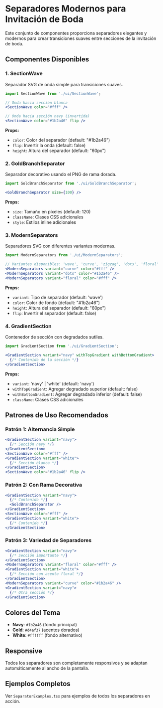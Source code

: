 # Separadores Modernos para Invitación de Boda

Este conjunto de componentes proporciona separadores elegantes y modernos para crear transiciones suaves entre secciones de la invitación de boda.

## Componentes Disponibles

### 1. SectionWave
Separador SVG de onda simple para transiciones suaves.

```jsx
import SectionWave from './ui/SectionWave';

// Onda hacia sección blanca
<SectionWave color="#fff" />

// Onda hacia sección navy (invertida)
<SectionWave color="#1b2a46" flip />
```

**Props:**
- `color`: Color del separador (default: "#1b2a46")
- `flip`: Invertir la onda (default: false)
- `height`: Altura del separador (default: "60px")

### 2. GoldBranchSeparator
Separador decorativo usando el PNG de rama dorada.

```jsx
import GoldBranchSeparator from './ui/GoldBranchSeparator';

<GoldBranchSeparator size={100} />
```

**Props:**
- `size`: Tamaño en píxeles (default: 120)
- `className`: Clases CSS adicionales
- `style`: Estilos inline adicionales

### 3. ModernSeparators
Separadores SVG con diferentes variantes modernas.

```jsx
import ModernSeparators from './ui/ModernSeparators';

// Variantes disponibles: 'wave', 'curve', 'zigzag', 'dots', 'floral'
<ModernSeparators variant="curve" color="#fff" />
<ModernSeparators variant="dots" color="#1b2a46" />
<ModernSeparators variant="floral" color="#fff" />
```

**Props:**
- `variant`: Tipo de separador (default: 'wave')
- `color`: Color de fondo (default: "#1b2a46")
- `height`: Altura del separador (default: "60px")
- `flip`: Invertir el separador (default: false)

### 4. GradientSection
Contenedor de sección con degradados sutiles.

```jsx
import GradientSection from './ui/GradientSection';

<GradientSection variant="navy" withTopGradient withBottomGradient>
  {/* Contenido de la sección */}
</GradientSection>
```

**Props:**
- `variant`: 'navy' | 'white' (default: 'navy')
- `withTopGradient`: Agregar degradado superior (default: false)
- `withBottomGradient`: Agregar degradado inferior (default: false)
- `className`: Clases CSS adicionales

## Patrones de Uso Recomendados

### Patrón 1: Alternancia Simple
```jsx
<GradientSection variant="navy">
  {/* Sección navy */}
</GradientSection>
<SectionWave color="#fff" />
<GradientSection variant="white">
  {/* Sección blanca */}
</GradientSection>
<SectionWave color="#1b2a46" flip />
```

### Patrón 2: Con Rama Decorativa
```jsx
<GradientSection variant="navy">
  {/* Contenido */}
  <GoldBranchSeparator />
</GradientSection>
<SectionWave color="#fff" />
<GradientSection variant="white">
  {/* Contenido */}
</GradientSection>
```

### Patrón 3: Variedad de Separadores
```jsx
<GradientSection variant="navy">
  {/* Sección importante */}
</GradientSection>
<ModernSeparators variant="floral" color="#fff" />
<GradientSection variant="white">
  {/* Sección con acento floral */}
</GradientSection>
<ModernSeparators variant="curve" color="#1b2a46" />
<GradientSection variant="navy">
  {/* Otra sección */}
</GradientSection>
```

## Colores del Tema

- **Navy**: `#1b2a46` (fondo principal)
- **Gold**: `#d4af37` (acentos dorados)
- **White**: `#ffffff` (fondo alternativo)

## Responsive

Todos los separadores son completamente responsivos y se adaptan automáticamente al ancho de la pantalla.

## Ejemplos Completos

Ver `SeparatorExamples.tsx` para ejemplos de todos los separadores en acción. 